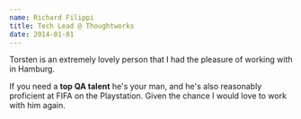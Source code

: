 ```yaml
---
name: Richard Filippi
title: Tech Lead @ Thoughtworks
date: 2014-01-01
---
```

Torsten is an extremely lovely person that I had the pleasure of working with in Hamburg.

If you need a **top QA talent** he's your man, and he's also reasonably proficient at FIFA on the
 Playstation. Given the chance I would love to work with him again.